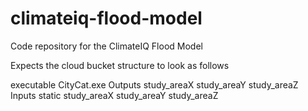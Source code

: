 # climateiq-flood-model
Code repository for the ClimateIQ Flood Model

Expects the cloud bucket structure to look as follows

executable
  CityCat.exe
Outputs
  study_areaX
  study_areaY
  study_areaZ
Inputs
  static
  study_areaX
  study_areaY
  study_areaZ